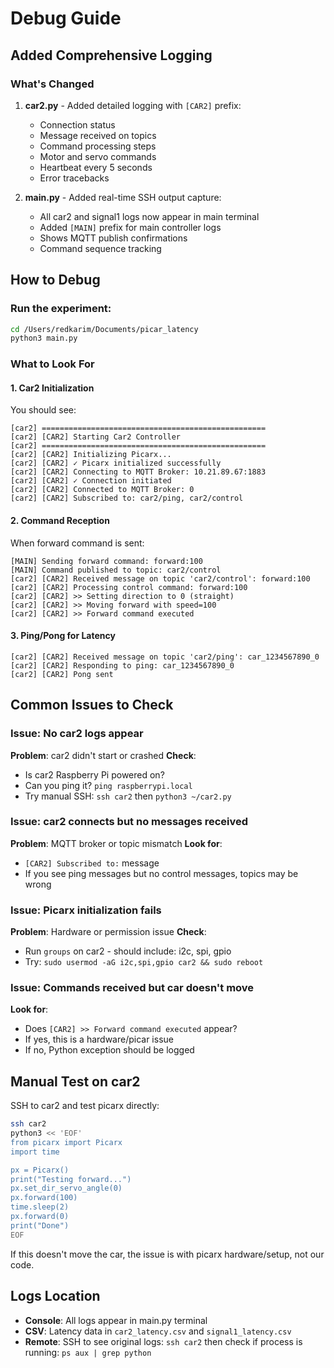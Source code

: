 # Debug Guide

## Added Comprehensive Logging

### What's Changed

1. **car2.py** - Added detailed logging with `[CAR2]` prefix:
   - Connection status
   - Message received on topics
   - Command processing steps
   - Motor and servo commands
   - Heartbeat every 5 seconds
   - Error tracebacks

2. **main.py** - Added real-time SSH output capture:
   - All car2 and signal1 logs now appear in main terminal
   - Added `[MAIN]` prefix for main controller logs
   - Shows MQTT publish confirmations
   - Command sequence tracking

## How to Debug

### Run the experiment:
```bash
cd /Users/redkarim/Documents/picar_latency
python3 main.py
```

### What to Look For

#### 1. Car2 Initialization
You should see:
```
[car2] ================================================== 
[car2] [CAR2] Starting Car2 Controller
[car2] ==================================================
[car2] [CAR2] Initializing Picarx...
[car2] [CAR2] ✓ Picarx initialized successfully
[car2] [CAR2] Connecting to MQTT Broker: 10.21.89.67:1883
[car2] [CAR2] ✓ Connection initiated
[car2] [CAR2] Connected to MQTT Broker: 0
[car2] [CAR2] Subscribed to: car2/ping, car2/control
```

#### 2. Command Reception
When forward command is sent:
```
[MAIN] Sending forward command: forward:100
[MAIN] Command published to topic: car2/control
[car2] [CAR2] Received message on topic 'car2/control': forward:100
[car2] [CAR2] Processing control command: forward:100
[car2] [CAR2] >> Setting direction to 0 (straight)
[car2] [CAR2] >> Moving forward with speed=100
[car2] [CAR2] >> Forward command executed
```

#### 3. Ping/Pong for Latency
```
[car2] [CAR2] Received message on topic 'car2/ping': car_1234567890_0
[car2] [CAR2] Responding to ping: car_1234567890_0
[car2] [CAR2] Pong sent
```

## Common Issues to Check

### Issue: No car2 logs appear
**Problem**: car2 didn't start or crashed
**Check**: 
- Is car2 Raspberry Pi powered on?
- Can you ping it? `ping raspberrypi.local`
- Try manual SSH: `ssh car2` then `python3 ~/car2.py`

### Issue: car2 connects but no messages received
**Problem**: MQTT broker or topic mismatch
**Look for**: 
- `[CAR2] Subscribed to:` message
- If you see ping messages but no control messages, topics may be wrong

### Issue: Picarx initialization fails
**Problem**: Hardware or permission issue
**Check**:
- Run `groups` on car2 - should include: i2c, spi, gpio
- Try: `sudo usermod -aG i2c,spi,gpio car2 && sudo reboot`

### Issue: Commands received but car doesn't move
**Look for**:
- Does `[CAR2] >> Forward command executed` appear?
- If yes, this is a hardware/picar issue
- If no, Python exception should be logged

## Manual Test on car2

SSH to car2 and test picarx directly:
```bash
ssh car2
python3 << 'EOF'
from picarx import Picarx
import time

px = Picarx()
print("Testing forward...")
px.set_dir_servo_angle(0)
px.forward(100)
time.sleep(2)
px.forward(0)
print("Done")
EOF
```

If this doesn't move the car, the issue is with picarx hardware/setup, not our code.

## Logs Location

- **Console**: All logs appear in main.py terminal
- **CSV**: Latency data in `car2_latency.csv` and `signal1_latency.csv`
- **Remote**: SSH to see original logs: `ssh car2` then check if process is running: `ps aux | grep python`


